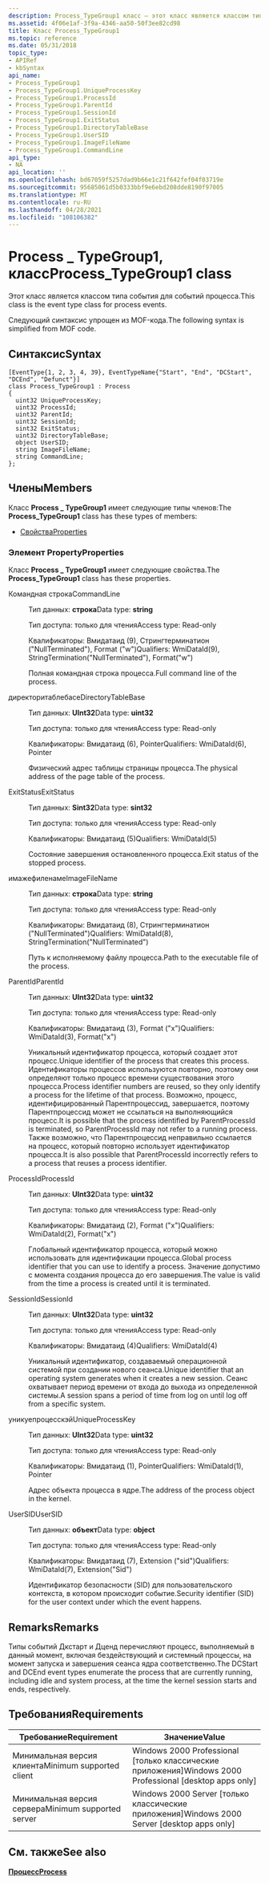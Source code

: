 ```yaml
---
description: Process_TypeGroup1 класс — этот класс является классом типа события для событий процесса. Следующий синтаксис упрощен из MOF-кода.
ms.assetid: 4f06e1af-3f9a-4346-aa50-50f3ee82cd98
title: Класс Process_TypeGroup1
ms.topic: reference
ms.date: 05/31/2018
topic_type:
- APIRef
- kbSyntax
api_name:
- Process_TypeGroup1
- Process_TypeGroup1.UniqueProcessKey
- Process_TypeGroup1.ProcessId
- Process_TypeGroup1.ParentId
- Process_TypeGroup1.SessionId
- Process_TypeGroup1.ExitStatus
- Process_TypeGroup1.DirectoryTableBase
- Process_TypeGroup1.UserSID
- Process_TypeGroup1.ImageFileName
- Process_TypeGroup1.CommandLine
api_type:
- NA
api_location: ''
ms.openlocfilehash: bd67059f5257dad9b66e1c21f642fef04f03719e
ms.sourcegitcommit: 95685061d5b0333bbf9e6ebd208dde8190f97005
ms.translationtype: MT
ms.contentlocale: ru-RU
ms.lasthandoff: 04/28/2021
ms.locfileid: "108106382"
---
```

# <a name="process_typegroup1-class"></a><span data-ttu-id="cd8fd-104">Process \_ TypeGroup1, класс</span><span class="sxs-lookup"><span data-stu-id="cd8fd-104">Process\_TypeGroup1 class</span></span>

<span data-ttu-id="cd8fd-105">Этот класс является классом типа события для событий процесса.</span><span class="sxs-lookup"><span data-stu-id="cd8fd-105">This class is the event type class for process events.</span></span>

<span data-ttu-id="cd8fd-106">Следующий синтаксис упрощен из MOF-кода.</span><span class="sxs-lookup"><span data-stu-id="cd8fd-106">The following syntax is simplified from MOF code.</span></span>

## <a name="syntax"></a><span data-ttu-id="cd8fd-107">Синтаксис</span><span class="sxs-lookup"><span data-stu-id="cd8fd-107">Syntax</span></span>

``` syntax
[EventType{1, 2, 3, 4, 39}, EventTypeName{"Start", "End", "DCStart", "DCEnd", "Defunct"}]
class Process_TypeGroup1 : Process
{
  uint32 UniqueProcessKey;
  uint32 ProcessId;
  uint32 ParentId;
  uint32 SessionId;
  sint32 ExitStatus;
  uint32 DirectoryTableBase;
  object UserSID;
  string ImageFileName;
  string CommandLine;
};
```

## <a name="members"></a><span data-ttu-id="cd8fd-108">Члены</span><span class="sxs-lookup"><span data-stu-id="cd8fd-108">Members</span></span>

<span data-ttu-id="cd8fd-109">Класс **Process \_ TypeGroup1** имеет следующие типы членов:</span><span class="sxs-lookup"><span data-stu-id="cd8fd-109">The **Process\_TypeGroup1** class has these types of members:</span></span>

-   [<span data-ttu-id="cd8fd-110">Свойства</span><span class="sxs-lookup"><span data-stu-id="cd8fd-110">Properties</span></span>](#properties)

### <a name="properties"></a><span data-ttu-id="cd8fd-111">Элемент Property</span><span class="sxs-lookup"><span data-stu-id="cd8fd-111">Properties</span></span>

<span data-ttu-id="cd8fd-112">Класс **Process \_ TypeGroup1** имеет следующие свойства.</span><span class="sxs-lookup"><span data-stu-id="cd8fd-112">The **Process\_TypeGroup1** class has these properties.</span></span>

<dl> <dt>

<span data-ttu-id="cd8fd-113">Командная строка</span><span class="sxs-lookup"><span data-stu-id="cd8fd-113">CommandLine</span></span>
</dt> <dd> <dl> <dt>

<span data-ttu-id="cd8fd-114">Тип данных: **строка**</span><span class="sxs-lookup"><span data-stu-id="cd8fd-114">Data type: **string**</span></span>
</dt> <dt>

<span data-ttu-id="cd8fd-115">Тип доступа: только для чтения</span><span class="sxs-lookup"><span data-stu-id="cd8fd-115">Access type: Read-only</span></span>
</dt> <dt>

<span data-ttu-id="cd8fd-116">Квалификаторы: Вмидатаид (9), Стрингтерминатион ("NullTerminated"), Format ("w")</span><span class="sxs-lookup"><span data-stu-id="cd8fd-116">Qualifiers: WmiDataId(9), StringTermination("NullTerminated"), Format("w")</span></span>
</dt> </dl>

<span data-ttu-id="cd8fd-117">Полная командная строка процесса.</span><span class="sxs-lookup"><span data-stu-id="cd8fd-117">Full command line of the process.</span></span>

</dd> <dt>

<span data-ttu-id="cd8fd-118">директоритаблебасе</span><span class="sxs-lookup"><span data-stu-id="cd8fd-118">DirectoryTableBase</span></span>
</dt> <dd> <dl> <dt>

<span data-ttu-id="cd8fd-119">Тип данных: **UInt32**</span><span class="sxs-lookup"><span data-stu-id="cd8fd-119">Data type: **uint32**</span></span>
</dt> <dt>

<span data-ttu-id="cd8fd-120">Тип доступа: только для чтения</span><span class="sxs-lookup"><span data-stu-id="cd8fd-120">Access type: Read-only</span></span>
</dt> <dt>

<span data-ttu-id="cd8fd-121">Квалификаторы: Вмидатаид (6), Pointer</span><span class="sxs-lookup"><span data-stu-id="cd8fd-121">Qualifiers: WmiDataId(6), Pointer</span></span>
</dt> </dl>

<span data-ttu-id="cd8fd-122">Физический адрес таблицы страницы процесса.</span><span class="sxs-lookup"><span data-stu-id="cd8fd-122">The physical address of the page table of the process.</span></span>

</dd> <dt>

<span data-ttu-id="cd8fd-123">ExitStatus</span><span class="sxs-lookup"><span data-stu-id="cd8fd-123">ExitStatus</span></span>
</dt> <dd> <dl> <dt>

<span data-ttu-id="cd8fd-124">Тип данных: **Sint32**</span><span class="sxs-lookup"><span data-stu-id="cd8fd-124">Data type: **sint32**</span></span>
</dt> <dt>

<span data-ttu-id="cd8fd-125">Тип доступа: только для чтения</span><span class="sxs-lookup"><span data-stu-id="cd8fd-125">Access type: Read-only</span></span>
</dt> <dt>

<span data-ttu-id="cd8fd-126">Квалификаторы: Вмидатаид (5)</span><span class="sxs-lookup"><span data-stu-id="cd8fd-126">Qualifiers: WmiDataId(5)</span></span>
</dt> </dl>

<span data-ttu-id="cd8fd-127">Состояние завершения остановленного процесса.</span><span class="sxs-lookup"><span data-stu-id="cd8fd-127">Exit status of the stopped process.</span></span>

</dd> <dt>

<span data-ttu-id="cd8fd-128">имажефиленаме</span><span class="sxs-lookup"><span data-stu-id="cd8fd-128">ImageFileName</span></span>
</dt> <dd> <dl> <dt>

<span data-ttu-id="cd8fd-129">Тип данных: **строка**</span><span class="sxs-lookup"><span data-stu-id="cd8fd-129">Data type: **string**</span></span>
</dt> <dt>

<span data-ttu-id="cd8fd-130">Тип доступа: только для чтения</span><span class="sxs-lookup"><span data-stu-id="cd8fd-130">Access type: Read-only</span></span>
</dt> <dt>

<span data-ttu-id="cd8fd-131">Квалификаторы: Вмидатаид (8), Стрингтерминатион ("NullTerminated")</span><span class="sxs-lookup"><span data-stu-id="cd8fd-131">Qualifiers: WmiDataId(8), StringTermination("NullTerminated")</span></span>
</dt> </dl>

<span data-ttu-id="cd8fd-132">Путь к исполняемому файлу процесса.</span><span class="sxs-lookup"><span data-stu-id="cd8fd-132">Path to the executable file of the process.</span></span>

</dd> <dt>

<span data-ttu-id="cd8fd-133">ParentId</span><span class="sxs-lookup"><span data-stu-id="cd8fd-133">ParentId</span></span>
</dt> <dd> <dl> <dt>

<span data-ttu-id="cd8fd-134">Тип данных: **UInt32**</span><span class="sxs-lookup"><span data-stu-id="cd8fd-134">Data type: **uint32**</span></span>
</dt> <dt>

<span data-ttu-id="cd8fd-135">Тип доступа: только для чтения</span><span class="sxs-lookup"><span data-stu-id="cd8fd-135">Access type: Read-only</span></span>
</dt> <dt>

<span data-ttu-id="cd8fd-136">Квалификаторы: Вмидатаид (3), Format ("x")</span><span class="sxs-lookup"><span data-stu-id="cd8fd-136">Qualifiers: WmiDataId(3), Format("x")</span></span>
</dt> </dl>

<span data-ttu-id="cd8fd-137">Уникальный идентификатор процесса, который создает этот процесс.</span><span class="sxs-lookup"><span data-stu-id="cd8fd-137">Unique identifier of the process that creates this process.</span></span> <span data-ttu-id="cd8fd-138">Идентификаторы процессов используются повторно, поэтому они определяют только процесс времени существования этого процесса.</span><span class="sxs-lookup"><span data-stu-id="cd8fd-138">Process identifier numbers are reused, so they only identify a process for the lifetime of that process.</span></span> <span data-ttu-id="cd8fd-139">Возможно, процесс, идентифицированный Парентпроцессид, завершается, поэтому Парентпроцессид может не ссылаться на выполняющийся процесс.</span><span class="sxs-lookup"><span data-stu-id="cd8fd-139">It is possible that the process identified by ParentProcessId is terminated, so ParentProcessId may not refer to a running process.</span></span> <span data-ttu-id="cd8fd-140">Также возможно, что Парентпроцессид неправильно ссылается на процесс, который повторно использует идентификатор процесса.</span><span class="sxs-lookup"><span data-stu-id="cd8fd-140">It is also possible that ParentProcessId incorrectly refers to a process that reuses a process identifier.</span></span>

</dd> <dt>

<span data-ttu-id="cd8fd-141">ProcessId</span><span class="sxs-lookup"><span data-stu-id="cd8fd-141">ProcessId</span></span>
</dt> <dd> <dl> <dt>

<span data-ttu-id="cd8fd-142">Тип данных: **UInt32**</span><span class="sxs-lookup"><span data-stu-id="cd8fd-142">Data type: **uint32**</span></span>
</dt> <dt>

<span data-ttu-id="cd8fd-143">Тип доступа: только для чтения</span><span class="sxs-lookup"><span data-stu-id="cd8fd-143">Access type: Read-only</span></span>
</dt> <dt>

<span data-ttu-id="cd8fd-144">Квалификаторы: Вмидатаид (2), Format ("x")</span><span class="sxs-lookup"><span data-stu-id="cd8fd-144">Qualifiers: WmiDataId(2), Format("x")</span></span>
</dt> </dl>

<span data-ttu-id="cd8fd-145">Глобальный идентификатор процесса, который можно использовать для идентификации процесса.</span><span class="sxs-lookup"><span data-stu-id="cd8fd-145">Global process identifier that you can use to identify a process.</span></span> <span data-ttu-id="cd8fd-146">Значение допустимо с момента создания процесса до его завершения.</span><span class="sxs-lookup"><span data-stu-id="cd8fd-146">The value is valid from the time a process is created until it is terminated.</span></span>

</dd> <dt>

<span data-ttu-id="cd8fd-147">SessionId</span><span class="sxs-lookup"><span data-stu-id="cd8fd-147">SessionId</span></span>
</dt> <dd> <dl> <dt>

<span data-ttu-id="cd8fd-148">Тип данных: **UInt32**</span><span class="sxs-lookup"><span data-stu-id="cd8fd-148">Data type: **uint32**</span></span>
</dt> <dt>

<span data-ttu-id="cd8fd-149">Тип доступа: только для чтения</span><span class="sxs-lookup"><span data-stu-id="cd8fd-149">Access type: Read-only</span></span>
</dt> <dt>

<span data-ttu-id="cd8fd-150">Квалификаторы: Вмидатаид (4)</span><span class="sxs-lookup"><span data-stu-id="cd8fd-150">Qualifiers: WmiDataId(4)</span></span>
</dt> </dl>

<span data-ttu-id="cd8fd-151">Уникальный идентификатор, создаваемый операционной системой при создании нового сеанса.</span><span class="sxs-lookup"><span data-stu-id="cd8fd-151">Unique identifier that an operating system generates when it creates a new session.</span></span> <span data-ttu-id="cd8fd-152">Сеанс охватывает период времени от входа до выхода из определенной системы.</span><span class="sxs-lookup"><span data-stu-id="cd8fd-152">A session spans a period of time from log on until log off from a specific system.</span></span>

</dd> <dt>

<span data-ttu-id="cd8fd-153">уникуепроцесскэй</span><span class="sxs-lookup"><span data-stu-id="cd8fd-153">UniqueProcessKey</span></span>
</dt> <dd> <dl> <dt>

<span data-ttu-id="cd8fd-154">Тип данных: **UInt32**</span><span class="sxs-lookup"><span data-stu-id="cd8fd-154">Data type: **uint32**</span></span>
</dt> <dt>

<span data-ttu-id="cd8fd-155">Тип доступа: только для чтения</span><span class="sxs-lookup"><span data-stu-id="cd8fd-155">Access type: Read-only</span></span>
</dt> <dt>

<span data-ttu-id="cd8fd-156">Квалификаторы: Вмидатаид (1), Pointer</span><span class="sxs-lookup"><span data-stu-id="cd8fd-156">Qualifiers: WmiDataId(1), Pointer</span></span>
</dt> </dl>

<span data-ttu-id="cd8fd-157">Адрес объекта процесса в ядре.</span><span class="sxs-lookup"><span data-stu-id="cd8fd-157">The address of the process object in the kernel.</span></span>

</dd> <dt>

<span data-ttu-id="cd8fd-158">UserSID</span><span class="sxs-lookup"><span data-stu-id="cd8fd-158">UserSID</span></span>
</dt> <dd> <dl> <dt>

<span data-ttu-id="cd8fd-159">Тип данных: **объект**</span><span class="sxs-lookup"><span data-stu-id="cd8fd-159">Data type: **object**</span></span>
</dt> <dt>

<span data-ttu-id="cd8fd-160">Тип доступа: только для чтения</span><span class="sxs-lookup"><span data-stu-id="cd8fd-160">Access type: Read-only</span></span>
</dt> <dt>

<span data-ttu-id="cd8fd-161">Квалификаторы: Вмидатаид (7), Extension ("sid")</span><span class="sxs-lookup"><span data-stu-id="cd8fd-161">Qualifiers: WmiDataId(7), Extension("Sid")</span></span>
</dt> </dl>

<span data-ttu-id="cd8fd-162">Идентификатор безопасности (SID) для пользовательского контекста, в котором происходит событие.</span><span class="sxs-lookup"><span data-stu-id="cd8fd-162">Security identifier (SID) for the user context under which the event happens.</span></span>

</dd> </dl>

## <a name="remarks"></a><span data-ttu-id="cd8fd-163">Remarks</span><span class="sxs-lookup"><span data-stu-id="cd8fd-163">Remarks</span></span>

<span data-ttu-id="cd8fd-164">Типы событий Дкстарт и Дценд перечисляют процесс, выполняемый в данный момент, включая бездействующий и системный процессы, на момент запуска и завершения сеанса ядра соответственно.</span><span class="sxs-lookup"><span data-stu-id="cd8fd-164">The DCStart and DCEnd event types enumerate the process that are currently running, including idle and system process, at the time the kernel session starts and ends, respectively.</span></span>

## <a name="requirements"></a><span data-ttu-id="cd8fd-165">Требования</span><span class="sxs-lookup"><span data-stu-id="cd8fd-165">Requirements</span></span>



| <span data-ttu-id="cd8fd-166">Требование</span><span class="sxs-lookup"><span data-stu-id="cd8fd-166">Requirement</span></span> | <span data-ttu-id="cd8fd-167">Значение</span><span class="sxs-lookup"><span data-stu-id="cd8fd-167">Value</span></span> |
|-------------------------------------|------------------------------------------------------------|
| <span data-ttu-id="cd8fd-168">Минимальная версия клиента</span><span class="sxs-lookup"><span data-stu-id="cd8fd-168">Minimum supported client</span></span><br/> | <span data-ttu-id="cd8fd-169">Windows 2000 Professional \[только классические приложения\]</span><span class="sxs-lookup"><span data-stu-id="cd8fd-169">Windows 2000 Professional \[desktop apps only\]</span></span><br/> |
| <span data-ttu-id="cd8fd-170">Минимальная версия сервера</span><span class="sxs-lookup"><span data-stu-id="cd8fd-170">Minimum supported server</span></span><br/> | <span data-ttu-id="cd8fd-171">Windows 2000 Server \[только классические приложения\]</span><span class="sxs-lookup"><span data-stu-id="cd8fd-171">Windows 2000 Server \[desktop apps only\]</span></span><br/>       |



## <a name="see-also"></a><span data-ttu-id="cd8fd-172">См. также</span><span class="sxs-lookup"><span data-stu-id="cd8fd-172">See also</span></span>

<dl> <dt>

[<span data-ttu-id="cd8fd-173">**Процесс**</span><span class="sxs-lookup"><span data-stu-id="cd8fd-173">**Process**</span></span>](process.md)
</dt> </dl>

 

 




